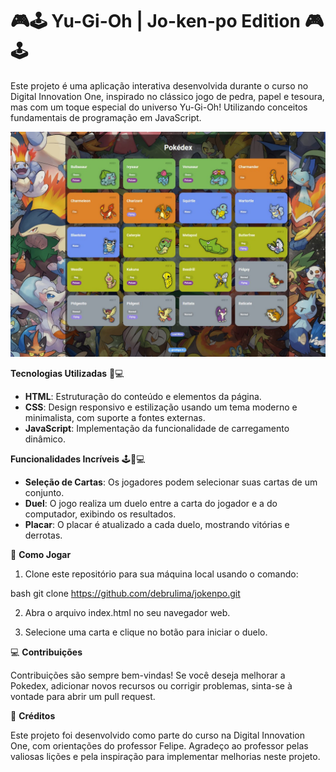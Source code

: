 # 🎮🕹️ Yu-Gi-Oh | Jo-ken-po Edition 🎮🕹️

Este projeto é uma aplicação interativa desenvolvida durante o curso no Digital Innovation One, inspirado no clássico jogo de pedra, papel e tesoura, mas com um toque especial do universo Yu-Gi-Oh! Utilizando conceitos fundamentais de programação em JavaScript.

![image](https://raw.githubusercontent.com/rodrigor-ti/js-developer-pokedex/refs/heads/main/assets/images/pokedex.jpg)

 **Tecnologias Utilizadas** 🎯💻

-   **HTML**: Estruturação do conteúdo e elementos da página.
-   **CSS**: Design responsivo e estilização usando um tema moderno e minimalista, com suporte a fontes externas.
-   **JavaScript**: Implementação da funcionalidade de carregamento dinâmico.

  
 **Funcionalidades Incríveis** 🕹️🎯💻

- **Seleção de Cartas**: Os jogadores podem selecionar suas cartas de um conjunto.
- **Duel**: O jogo realiza um duelo entre a carta do jogador e a do computador, exibindo os resultados.
- **Placar**: O placar é atualizado a cada duelo, mostrando vitórias e derrotas.

🚀 **Como Jogar**

1. Clone este repositório para sua máquina local usando o comando:
   
bash
   git clone https://github.com/debrulima/jokenpo.git

2. Abra o arquivo index.html no seu navegador web.

3. Selecione uma carta e clique no botão para iniciar o duelo.


💻 **Contribuições** 

Contribuições são sempre bem-vindas! Se você deseja melhorar a Pokedex, adicionar novos recursos ou corrigir problemas, sinta-se à vontade para abrir um pull request.


👏 **Créditos**

Este projeto foi desenvolvido como parte do curso na Digital Innovation One, com orientações do professor Felipe. Agradeço ao professor pelas valiosas lições e pela inspiração para implementar melhorias neste projeto.